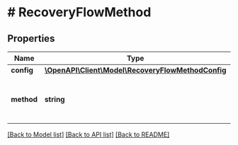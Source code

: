 # # RecoveryFlowMethod

## Properties

Name | Type | Description | Notes
------------ | ------------- | ------------- | -------------
**config** | [**\OpenAPI\Client\Model\RecoveryFlowMethodConfig**](RecoveryFlowMethodConfig.md) |  |
**method** | **string** | Method contains the request credentials type. |

[[Back to Model list]](../../README.md#models) [[Back to API list]](../../README.md#endpoints) [[Back to README]](../../README.md)
